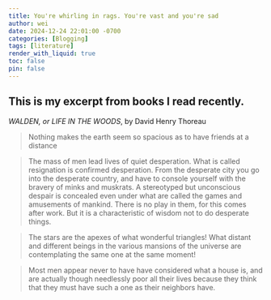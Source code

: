 ```yaml
---
title: You're whirling in rags. You're vast and you're sad
author: wei
date: 2024-12-24 22:01:00 -0700
categories: [Blogging]
tags: [literature]
render_with_liquid: true
toc: false
pin: false
---
```


## This is my excerpt from books I read recently.

*WALDEN, or LIFE IN THE WOODS*, by David Henry Thoreau

> Nothing makes the earth seem so spacious as to have friends at a distance

> The mass of men lead lives of quiet desperation. What is called resignation is confirmed desperation. From the desperate city you go into the desperate country, and have to console yourself with the bravery of minks and muskrats. A stereotyped but unconscious despair is concealed even under what are called the games and amusements of mankind. There is no play in them, for this comes after work. But it is a characteristic of wisdom not to do desperate things.

> The stars are the apexes of what wonderful triangles! What distant and different beings in the various mansions of the universe are contemplating the same one at the same moment!

> Most men appear never to have have considered what a house is, and are actually though needlessly poor all their lives because they think that they must have such a one as their neighbors have.
